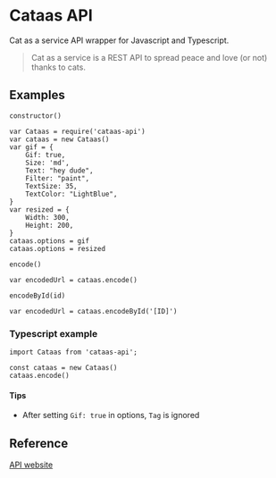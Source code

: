 # Cataas API

Cat as a service API wrapper for Javascript and Typescript.

> Cat as a service is a REST API to spread peace and love (or not) thanks to cats.

## Examples

`constructor()`

```JS
var Cataas = require('cataas-api')
var cataas = new Cataas()
var gif = {
    Gif: true,
    Size: 'md',
    Text: "hey dude",
    Filter: "paint",
    TextSize: 35,
    TextColor: "LightBlue",
}
var resized = {
    Width: 300,
    Height: 200,
}
cataas.options = gif
cataas.options = resized
```

`encode()`

```JS
var encodedUrl = cataas.encode()
```

`encodeById(id)`

```JS
var encodedUrl = cataas.encodeById('[ID]')
```

### Typescript example

```TS
import Cataas from 'cataas-api';

const cataas = new Cataas()
cataas.encode()
```

#### Tips

+ After setting `Gif: true` in options, `Tag` is ignored

## Reference

[API website](https://cataas.com/)
